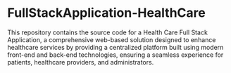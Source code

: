 # FullStackApplication-HealthCare
This repository contains the source code for a Health Care Full Stack Application, a comprehensive web-based solution designed to enhance healthcare services by providing a centralized platform built using modern front-end and back-end technologies, ensuring a seamless experience for patients, healthcare providers, and administrators.
